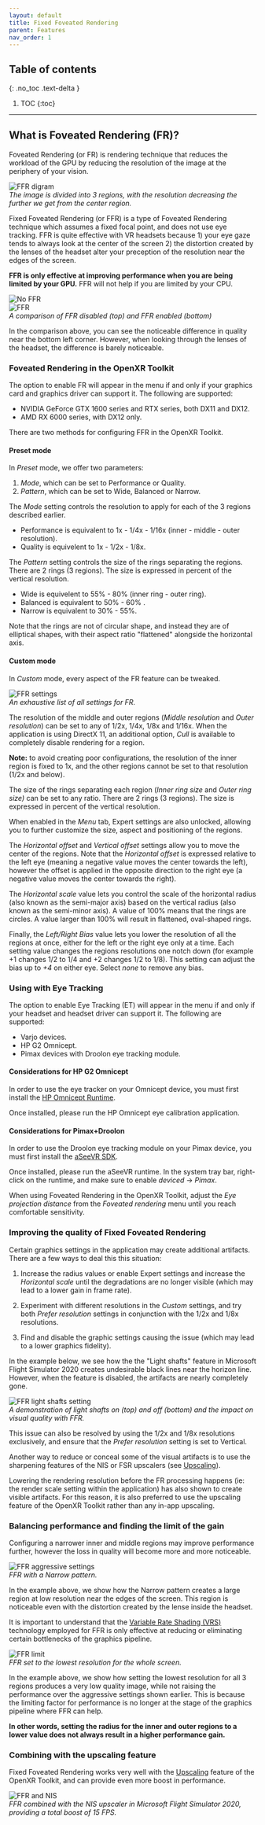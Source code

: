 ```yaml
---
layout: default
title: Fixed Foveated Rendering
parent: Features
nav_order: 1
---
```


## Table of contents
{: .no_toc .text-delta }

1. TOC
{:toc}

---

## What is Foveated Rendering (FR)?

Foveated Rendering (or FR) is rendering technique that reduces the workload of the GPU by reducing the resolution of the image at the periphery of your vision.

![FFR digram](site/ffr-intro.png)<br>
*The image is divided into 3 regions, with the resolution decreasing the further we get from the center region.*

Fixed Foveated Rendering (or FFR) is a type of Foveated Rendering technique which assumes a fixed focal point, and does not use eye tracking. FFR is quite effective with VR headsets because 1) your eye gaze tends to always look at the center of the screen 2) the distortion created by the lenses of the headset alter your preception of the resolution near the edges of the screen.

**FFR is only effective at improving performance when you are being limited by your GPU.** FFR will not help if you are limited by your CPU.

![No FFR](site/ffr-none.jpg)<br>
![FFR](site/ffr-on.jpg)<br>
*A comparison of FFR disabled (top) and FFR enabled (bottom)*

In the comparison above, you can see the noticeable difference in quality near the bottom left corner. However, when looking through the lenses of the headset, the difference is barely noticeable.

### Foveated Rendering in the OpenXR Toolkit

The option to enable FR will appear in the menu if and only if your graphics card and graphics driver can support it. The following are supported:

+ NVIDIA GeForce GTX 1600 series and RTX series, both DX11 and DX12.
+ AMD RX 6000 series, with DX12 only.

There are two methods for configuring FFR in the OpenXR Toolkit.

#### Preset mode

In _Preset_ mode, we offer two parameters:

1. _Mode_, which can be set to Performance or Quality.
2. _Pattern_, which can be set to Wide, Balanced or Narrow.

The _Mode_ setting controls the resolution to apply for each of the 3 regions described earlier.

* Performance is equivalent to 1x - 1/4x - 1/16x (inner - middle - outer resolution).
* Quality is equivelent to 1x - 1/2x - 1/8x.

The _Pattern_ setting controls the size of the rings separating the regions. There are 2 rings (3 regions). The size is expressed in percent of the vertical resolution.

* Wide is equivelent to 55% - 80% (inner ring - outer ring).
* Balanced is equivalent to 50% - 60% .
* Narrow is equivalent to 30% - 55%.

Note that the rings are not of circular shape, and instead they are of elliptical shapes, with their aspect ratio "flattened" alongside the horizontal axis.

#### Custom mode

In _Custom_ mode, every aspect of the FR feature can be tweaked.

![FFR settings](site/ffr-settings.png)<br>
*An exhaustive list of all settings for FR.*

The resolution of the middle and outer regions (_Middle resolution_ and _Outer resolution_)  can be set to any of 1/2x, 1/4x, 1/8x and 1/16x. When the application is using DirectX 11, an additional option, _Cull_ is available to completely disable rendering for a region.

**Note:** to avoid creating poor configurations, the resolution of the inner region is fixed to 1x, and the other regions cannot be set to that resolution (1/2x and below).

The size of the rings separating each region (_Inner ring size_ and _Outer ring size)_ can be set to any ratio. There are 2 rings (3 regions). The size is expressed in percent of the vertical resolution.

When enabled in the _Menu_ tab, Expert settings are also unlocked, allowing you to further customize the size, aspect and positioning of the regions.

The _Horizontal offset_ and _Vertical offset_ settings allow you to move the center of the regions. Note that the _Horizontal offset_ is expressed relative to the left eye (meaning a negative value moves the center towards the left), however the offset is applied in the opposite direction to the right eye (a negative value moves the center towards the right).

The _Horizontal scale_ value lets you control the scale of the horizontal radius (also known as the semi-major axis) based on the vertical radius (also known as the semi-minor axis). A value of 100% means that the rings are circles. A value larger than 100% will result in flattened, oval-shaped rings.

Finally, the _Left/Right_ _Bias_ value lets you lower the resolution of all the regions at once, either for the left or the right eye only at a time. Each setting value changes the regions resolutions one notch down (for example +1 changes 1/2 to 1/4 and +2 changes 1/2 to 1/8). This setting can adjust the bias up to _+4_ on either eye. Select _none_ to remove any bias.

### Using with Eye Tracking

The option to enable Eye Tracking (ET) will appear in the menu if and only if your headset and headset driver can support it. The following are supported:

- Varjo devices.
- HP G2 Omnicept.
- Pimax devices with Droolon eye tracking module.

#### Considerations for HP G2 Omnicept

In order to use the eye tracker on your Omnicept device, you must first install the [HP Omnicept Runtime](https://developers.hp.com/omnicept/downloads/hp-omnicept-runtime).

Once installed, please run the HP Omnicept eye calibration application.

#### Considerations for Pimax+Droolon

In order to use the Droolon eye tracking module on your Pimax device, you must first install the [aSeeVR SDK](https://drive.google.com/file/d/1ELDtOnMa-MkgchmWFf7w5an-iPOFtQL8/view?usp=sharing&_ga=2.110383681.599346747.1650530138-1983392096.1642581798).

Once installed, please run the aSeeVR runtime. In the system tray bar, right-click on the runtime, and make sure to enable _deviced_ -> _Pimax_.

When using Foveated Rendering in the OpenXR Toolkit, adjust the _Eye projection distance_ from the _Foveated rendering_ menu until you reach comfortable sensitivity.

### Improving the quality of Fixed Foveated Rendering

Certain graphics settings in the application may create additional artifacts. There are a few ways to deal this this situation:

1. Increase the radius values or enable Expert settings and increase the _Horizontal scale_ until the degradations are no longer visible (which may lead to a lower gain in frame rate).

2. Experiment with different resolutions in the _Custom_ settings, and try both _Prefer resolution_ settings in conjunction with the 1/2x and 1/8x resolutions.

3. Find and disable the graphic settings causing the issue (which may lead to a lower graphics fidelity).

In the example below, we see how the the "Light shafts" feature in Microsoft Flight Simulator 2020 creates undesirable black lines near the horizon line. However, when the feature is disabled, the artifacts are nearly completely gone.

![FFR light shafts setting](site/ffr-light-shafts.jpg)<br>
*A demonstration of light shafts on (top) and off (bottom) and the impact on visual quality with FFR.*

This issue can also be resolved by using the 1/2x and 1/8x resolutions exclusively, and ensure that the _Prefer resolution_ setting is set to Vertical.

Another way to reduce or conceal some of the visual artifacts is to use the sharpening features of the NIS or FSR upscalers (see [Upscaling](upscaling)).

Lowering the rendering resolution before the FR processing happens (ie: the render scale setting within the application) has also shown to create visible artifacts. For this reason, it is also preferred to use the upscaling feature of the OpenXR Toolkit rather than any in-app upscaling.

### Balancing performance and finding the limit of the gain

Configuring a narrower inner and middle regions may improve performance further, however the loss in quality will become more and more noticeable.

![FFR aggressive settings](site/ffr-aggressive.jpg)<br>
*FFR with a Narrow pattern.*

In the example above, we show how the Narrow pattern creates a large region at low resolution near the edges of the screen. This region is noticeable even with the distortion created by the lense inside the headset.

It is important to understand that the [Variable Rate Shading (VRS)](glossary#vrs) technology employed for FFR is only effective at reducing or eliminating certain bottlenecks of the graphics pipeline.

![FFR limit](site/ffr-ps-limited.jpg)<br>
*FFR set to the lowest resolution for the whole screen.*

In the example above, we show how setting the lowest resolution for all 3 regions produces a very low quality image, while not raising the performance over the aggressive settings shown earlier. This is because the limiting factor for performance is no longer at the stage of the graphics pipeline where FFR can help.

**In other words, setting the radius for the inner and outer regions to a lower value does not always result in a higher performance gain.**

### Combining with the upscaling feature

Fixed Foveated Rendering works very well with the [Upscaling](upscaling) feature of the OpenXR Toolkit, and can provide even more boost in performance.

![FFR and NIS](site/ffr-nis.jpg)<br>
*FFR combined with the NIS upscaler in Microsoft Flight Simulator 2020, providing a total boost of 15 FPS.*
